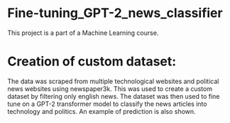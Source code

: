 # Fine-tuning_GPT-2_news_classifier


This project is a part of a Machine Learning course. 

# Creation of custom dataset:

The data was scraped from multiple technological websites and political news websites using newspaper3k. This was used to create a custom dataset by filtering only english news. The dataset was then used to fine tune on a GPT-2 transformer model to classify the news articles into technology and politics. An example of prediction is also shown. 
